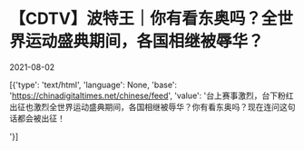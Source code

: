 # 【CDTV】波特王｜你有看东奥吗？全世界运动盛典期间，各国相继被辱华？

2021-08-02

[{'type': 'text/html', 'language': None, 'base': 'https://chinadigitaltimes.net/chinese/feed', 'value': '台上赛事激烈，台下粉红出征也激烈全世界运动盛典期间，各国相继被辱华？你有看东奥吗？现在连问这句话都会被出征！

'}]